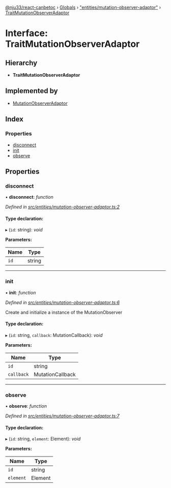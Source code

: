 [@nju33/react-canbetoc](../README.md) › [Globals](../globals.md) › ["entities/mutation-observer-adaptor"](../modules/_entities_mutation_observer_adaptor_.md) › [TraitMutationObserverAdaptor](_entities_mutation_observer_adaptor_.traitmutationobserveradaptor.md)

# Interface: TraitMutationObserverAdaptor

## Hierarchy

* **TraitMutationObserverAdaptor**

## Implemented by

* [MutationObserverAdaptor](../classes/_interface_mutation_observer_adaptor_.mutationobserveradaptor.md)

## Index

### Properties

* [disconnect](_entities_mutation_observer_adaptor_.traitmutationobserveradaptor.md#disconnect)
* [init](_entities_mutation_observer_adaptor_.traitmutationobserveradaptor.md#init)
* [observe](_entities_mutation_observer_adaptor_.traitmutationobserveradaptor.md#observe)

## Properties

###  disconnect

• **disconnect**: *function*

*Defined in [src/entities/mutation-observer-adaptor.ts:2](https://github.com/nju33/react-canbetoc/blob/a20943a/src/entities/mutation-observer-adaptor.ts#L2)*

#### Type declaration:

▸ (`id`: string): *void*

**Parameters:**

Name | Type |
------ | ------ |
`id` | string |

___

###  init

• **init**: *function*

*Defined in [src/entities/mutation-observer-adaptor.ts:6](https://github.com/nju33/react-canbetoc/blob/a20943a/src/entities/mutation-observer-adaptor.ts#L6)*

Create and initialize a instance of the MutationObserver

#### Type declaration:

▸ (`id`: string, `callback`: MutationCallback): *void*

**Parameters:**

Name | Type |
------ | ------ |
`id` | string |
`callback` | MutationCallback |

___

###  observe

• **observe**: *function*

*Defined in [src/entities/mutation-observer-adaptor.ts:7](https://github.com/nju33/react-canbetoc/blob/a20943a/src/entities/mutation-observer-adaptor.ts#L7)*

#### Type declaration:

▸ (`id`: string, `element`: Element): *void*

**Parameters:**

Name | Type |
------ | ------ |
`id` | string |
`element` | Element |
